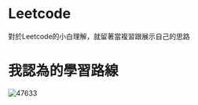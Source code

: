 # Leetcode
對於Leetcode的小白理解，就留著當複習跟展示自己的思路

# 我認為的學習路線

![47633](https://github.com/bsbacon0966/Leetcode-/assets/114125629/b3156792-eff1-4425-a48e-71d2e5a40c6e)


